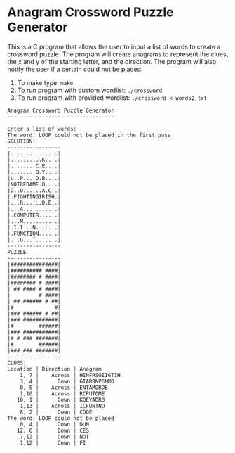 # Anagram Crossword Puzzle Generator


This is a C program that allows the user to input a list of words to create a crossword puzzle.
The program will create anagrams to represent the clues, the x and y of the starting letter,
and the direction. The program will also notify the user if a certain could not be placed.

1. To make type:
   `make`
2. To run program with custom wordlist: 
   `./crossword`
2. To run program with provided wordlist:
   `./crossword < words2.txt`
  
```
Anagram Crossword Puzzle Generator
----------------------------------

Enter a list of words:
The word: LOOP could not be placed in the first pass
SOLUTION:
-----------------
|...............|
|..........K....|
|........C.E....|
|........O.Y....|
|U..P....D.B....|
|NOTREDAME.O....|
|D..O......A.C..|
|.FIGHTINGIRISH.|
|...R......D.E..|
|...A...........|
|.COMPUTER......|
|...M...........|
|.I.I...N.......|
|.FUNCTION......|
|...G...T.......|
-----------------
PUZZLE
-----------------
|###############|
|########## ####|
|######## # ####|
|######## # ####|
| ## #### # ####|
|         # ####|
| ## ###### # ##|
|#             #|
|### ###### # ##|
|### ###########|
|#        ######|
|### ###########|
|# # ### #######|
|#        ######|
|### ### #######|
-----------------
CLUES:
Location | Direction | Anagram 
    1, 7 |    Across | HINFRSGIIGTIH 
    3, 4 |      Down | GIARRNPGMMO 
    0, 5 |    Across | ENTAMDROE 
    1,10 |    Across | RCPUTOME 
   10, 1 |      Down | KOEYADRB 
    1,13 |    Across | ICFUNTNO 
    8, 2 |      Down | CDOE 
The word: LOOP could not be placed
    0, 4 |      Down | DUN 
   12, 6 |      Down | CES 
    7,12 |      Down | NOT 
    1,12 |      Down | FI 
 ```
